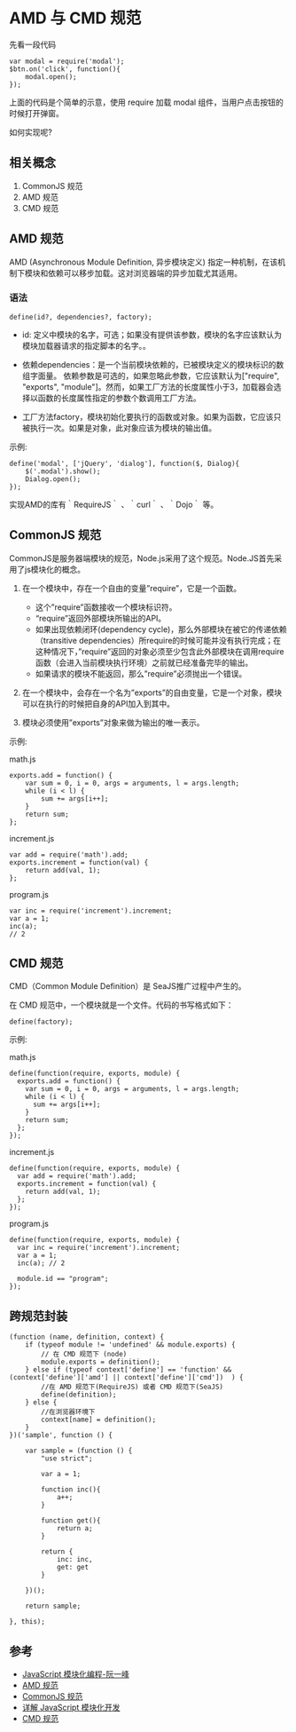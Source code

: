 # AMD 与 CMD 规范

先看一段代码

```
var modal = require('modal');
$btn.on('click', function(){
    modal.open();
});

```

上面的代码是个简单的示意，使用 require 加载 modal 组件，当用户点击按钮的时候打开弹窗。

如何实现呢?

## 相关概念

1.  CommonJS 规范
2.  AMD 规范
3.  CMD 规范

## AMD 规范

AMD (Asynchronous Module Definition, 异步模块定义) 指定一种机制，在该机制下模块和依赖可以移步加载。这对浏览器端的异步加载尤其适用。

### 语法

```
define(id?, dependencies?, factory);

```

*   id: 定义中模块的名字，可选；如果没有提供该参数，模块的名字应该默认为模块加载器请求的指定脚本的名字。。

*   依赖dependencies：是一个当前模块依赖的，已被模块定义的模块标识的数组字面量。 依赖参数是可选的，如果忽略此参数，它应该默认为["require", "exports", "module"]。然而，如果工厂方法的长度属性小于3，加载器会选择以函数的长度属性指定的参数个数调用工厂方法。

*   工厂方法factory，模块初始化要执行的函数或对象。如果为函数，它应该只被执行一次。如果是对象，此对象应该为模块的输出值。

示例:

```
define('modal', ['jQuery', 'dialog'], function($, Dialog){
    $('.modal').show();
    Dialog.open();
});

```

实现AMD的库有｀RequireJS｀ 、｀curl｀ 、｀Dojo｀ 等。

## CommonJS 规范

CommonJS是服务器端模块的规范，Node.js采用了这个规范。Node.JS首先采用了js模块化的概念。

1.  在一个模块中，存在一个自由的变量”require”，它是一个函数。

    *   这个”require”函数接收一个模块标识符。
    *   “require”返回外部模块所输出的API。
    *   如果出现依赖闭环(dependency cycle)，那么外部模块在被它的传递依赖（transitive dependencies）所require的时候可能并没有执行完成；在这种情况下，”require”返回的对象必须至少包含此外部模块在调用require函数（会进入当前模块执行环境）之前就已经准备完毕的输出。
    *   如果请求的模块不能返回，那么”require”必须抛出一个错误。
2.  在一个模块中，会存在一个名为”exports”的自由变量，它是一个对象，模块可以在执行的时候把自身的API加入到其中。

3.  模块必须使用”exports”对象来做为输出的唯一表示。

示例:

math.js

```
exports.add = function() {
    var sum = 0, i = 0, args = arguments, l = args.length;
    while (i < l) {
        sum += args[i++];
    }
    return sum;
};

```

increment.js

```
var add = require('math').add;
exports.increment = function(val) {
    return add(val, 1);
};

```

program.js

```
var inc = require('increment').increment;
var a = 1;
inc(a); 
// 2

```

## CMD 规范

CMD（Common Module Definition）是 SeaJS推广过程中产生的。

在 CMD 规范中，一个模块就是一个文件。代码的书写格式如下：

```
define(factory);

```

示例:

math.js

```
define(function(require, exports, module) {
  exports.add = function() {
    var sum = 0, i = 0, args = arguments, l = args.length;
    while (i < l) {
      sum += args[i++];
    }
    return sum;
  };
});

```

increment.js

```
define(function(require, exports, module) {
  var add = require('math').add;
  exports.increment = function(val) {
    return add(val, 1);
  };
});

```

program.js

```
define(function(require, exports, module) {
  var inc = require('increment').increment;
  var a = 1;
  inc(a); // 2

  module.id == "program";
});

```

## 跨规范封装

```
(function (name, definition, context) {
    if (typeof module != 'undefined' && module.exports) {
        // 在 CMD 规范下 (node)
        module.exports = definition();
    } else if (typeof context['define'] == 'function' && (context['define']['amd'] || context['define']['cmd'])  ) {
        //在 AMD 规范下(RequireJS) 或者 CMD 规范下(SeaJS)
        define(definition);
    } else {
        //在浏览器环境下
        context[name] = definition();
    }
})('sample', function () {

    var sample = (function () {
        "use strict";

        var a = 1;

        function inc(){
            a++;
        }

        function get(){
            return a;
        }

        return {
            inc: inc,
            get: get
        }

    })();

    return sample;

}, this);

```

## 参考

*   [JavaScript 模块化编程-阮一峰](http://www.ruanyifeng.com/blog/2012/10/asynchronous_module_definition.html)
*   [AMD 规范](https://github.com/amdjs/amdjs-api/wiki/AMD-(%E4%B8%AD%E6%96%87%E7%89%88))
*   [CommonJS 规范](http://weizhifeng.net/commonjs-module-1.0-specification.html)
*   [详解 JavaScript 模块化开发](http://segmentfault.com/a/1190000000733959)
*   [CMD 规范](https://github.com/cmdjs/specification/blob/master/draft/module.md)